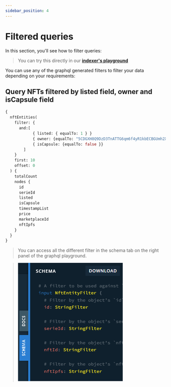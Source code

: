 ```yaml
---
sidebar_position: 4
---
```


# Filtered queries

In this section, you'll see how to filter queries:

> You can try this directly in our **[indexer's playground](https://indexer.testnet.ternoa.com/)**

You can use any of the graphql generated filters to filter your data depending on your requirements:

## Query NFTs filtered by listed field, owner and isCapsule field

```graphql showLineNumbers
{
  nftEntities(
    filter: {
      and:[
      	    { listed: { equalTo: 1 } }
            { owner: {equalTo: "5CDGXH8Q9DzD3TnATTG6qm6f4yR1kbECBGUmh2XbEBQ8Jfa5"}}
            { isCapsule: {equalTo: false }}
    	]
    }
    first: 10
    offset: 0
  ) {
    totalCount
    nodes {
      id
      serieId
      listed
      isCapsule
      timestampList
      price
      marketplaceId
      nftIpfs
    }
  }
}
```

> You can access all the different filter in the schema tab on the right panel of the graphql playground.

> ![filterFields](./filter-fields.png)